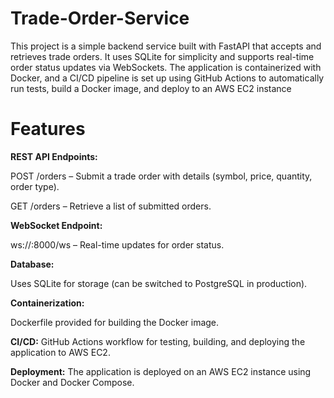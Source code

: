 # Trade-Order-Service
This project is a simple backend service built with FastAPI that accepts and retrieves trade orders. It uses SQLite for simplicity and supports real-time order status updates via WebSockets. The application is containerized with Docker, and a CI/CD pipeline is set up using GitHub Actions to automatically run tests, build a Docker image, and deploy to an AWS EC2 instance

# Features
**REST API Endpoints:**

  POST /orders – Submit a trade order with details (symbol, price, quantity, order type).
  
  GET /orders – Retrieve a list of submitted orders.

**WebSocket Endpoint:**

  ws://<host>:8000/ws – Real-time updates for order status.

**Database:**

  Uses SQLite for storage (can be switched to PostgreSQL in production).

**Containerization:**

  Dockerfile provided for building the Docker image.

**CI/CD:**
  GitHub Actions workflow for testing, building, and deploying the application to AWS EC2.

**Deployment:**
  The application is deployed on an AWS EC2 instance using Docker and Docker Compose.
